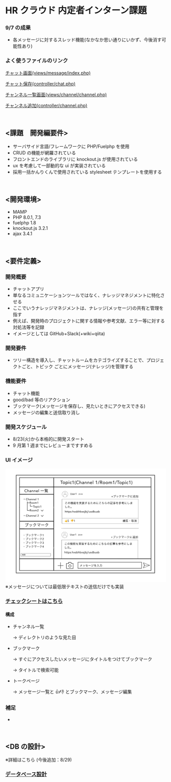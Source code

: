 # HR クラウド 内定者インターン課題

### 9/7 の成果

- 各メッセージに対するスレッド機能(なかなか思い通りにいかず、今後消す可能性あり)

### よく使うファイルのリンク

[チャット画面(views/message/index.php)](/fuel/app/views/message/index.php)

[チャット保存(controller/chat.php)](/fuel/app/classes/controller/chat.php)

[チャンネル一覧画面(views/channel/channel.php)](/fuel/app/views/channel/channel.php)

[チャンネル追加(controller/channel.php)](fuel/app/classes/controller/channel.php)

<br>

## <課題　開発編要件>

- サーバサイド言語/フレームワークに PHP/Fuelphp を使用
- CRUD の機能が網羅されている
- フロントエンドのライブラリに knockout.js が使用されている
- ux を考慮して一部動的な ui が実装されている
- 採用一括かんりくんで使用されている stylesheet テンプレートを使用する

<br>

## <開発環境>

- MAMP
- PHP 8.0.1, 7.3
- fuelphp 1.8
- knockout.js 3.2.1
- ajax 3.4.1

<br>

## <要件定義>

### 開発概要

- チャットアプリ
- 単なるコミュニケーションツールではなく、ナレッジマネジメントに特化させる
- ここでいうナレッジマネジメントは、ナレッジ(メッセージ)の共有と管理を指す
- 例えば、開発時のプロジェクトに関する情報や参考文献、エラー等に対する対処法等を記録
- イメージとしては GitHub+Slack(+wiki+qiita)

### 開発要件

- ツリー構造を導入し、チャットルームをカテゴライズすることで、プロジェクトごと、トピック ごとにメッセージ(ナレッジ)を管理する

### 機能要件

- チャット機能
- good/bad 等のリアクション
- ブックマーク(メッセージを保存し、見たいときにアクセスできる)
- メッセージの編集と送信取り消し

### 開発スケジュール

- 8/23(火)から本格的に開発スタート
- 9 月第 1 週までにレビューまですすめる

### UI イメージ

![UIイメージ](./images/UI_image1.png)
※メッセージについては最低限テキストの送信だけでも実装

### [チェックシートはこちら](/main/check_sheet.md)

#### 構成

- チャンネル一覧

  → ディレクトリのような見た目

- ブックマーク

  → すぐにアクセスしたいメッセージにタイトルをつけてブックマーク

  → タイトルで検索可能

- トークページ

  → メッセージ一覧と 👍👎 とブックマーク、メッセージ編集

### 補足

-

<br>

## <DB の設計>

※詳細はこちら (今後追加：8/29)

### [データベース設計](https://docs.google.com/spreadsheets/d/1eardZKwNqOiGUFWTd6UJJSQfEZRKDcCcSSX4yI41e7E/edit?usp=sharing)
